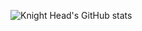 ![Knight Head's GitHub stats](https://github-readme-stats.vercel.app/api?username=knighthead12&show_icons=true&theme=cobalt)
